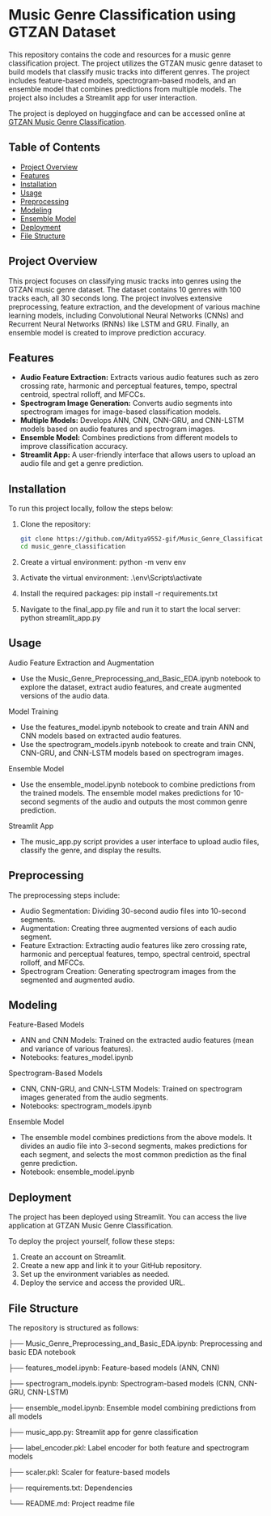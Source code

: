 # Music Genre Classification using GTZAN Dataset

This repository contains the code and resources for a music genre classification project. The project utilizes the GTZAN music genre dataset to build models that classify music tracks into different genres. The project includes feature-based models, spectrogram-based models, and an ensemble model that combines predictions from multiple models. The project also includes a Streamlit app for user interaction.

The project is deployed on huggingface and can be accessed online at [GTZAN Music Genre Classification](https://huggingface.co/spaces/Aditya9552/music_genre_classification).

## Table of Contents
- [Project Overview](#project-overview)
- [Features](#features)
- [Installation](#installation)
- [Usage](#usage)
- [Preprocessing](#preprocessing)
- [Modeling](#modeling)
- [Ensemble Model](#ensemble-model)
- [Deployment](#deployment)
- [File Structure](#file-structure)

## Project Overview
This project focuses on classifying music tracks into genres using the GTZAN music genre dataset. The dataset contains 10 genres with 100 tracks each, all 30 seconds long. The project involves extensive preprocessing, feature extraction, and the development of various machine learning models, including Convolutional Neural Networks (CNNs) and Recurrent Neural Networks (RNNs) like LSTM and GRU. Finally, an ensemble model is created to improve prediction accuracy.

## Features
- **Audio Feature Extraction:** Extracts various audio features such as zero crossing rate, harmonic and perceptual features, tempo, spectral centroid, spectral rolloff, and MFCCs.
- **Spectrogram Image Generation:** Converts audio segments into spectrogram images for image-based classification models.
- **Multiple Models:** Develops ANN, CNN, CNN-GRU, and CNN-LSTM models based on audio features and spectrogram images.
- **Ensemble Model:** Combines predictions from different models to improve classification accuracy.
- **Streamlit App:** A user-friendly interface that allows users to upload an audio file and get a genre prediction.

## Installation

To run this project locally, follow the steps below:

1. Clone the repository:
   ```bash
   git clone https://github.com/Aditya9552-gif/Music_Genre_Classification.git
   cd music_genre_classification

2. Create a virtual environment:
    python -m venv env

3. Activate the virtual environment:
     .\env\Scripts\activate

4. Install the required packages:
     pip install -r requirements.txt

5. Navigate to the final_app.py file and run it to start the local server:
     python streamlit_app.py

     
## Usage
Audio Feature Extraction and Augmentation
*  Use the Music_Genre_Preprocessing_and_Basic_EDA.ipynb notebook to explore the dataset, extract audio features, and create augmented versions of the audio data.

Model Training
*  Use the features_model.ipynb notebook to create and train ANN and CNN models based on extracted audio features.
*  Use the spectrogram_models.ipynb notebook to create and train CNN, CNN-GRU, and CNN-LSTM models based on spectrogram images.

Ensemble Model
*  Use the ensemble_model.ipynb notebook to combine predictions from the trained models. The ensemble model makes predictions for 10-second segments of the audio and outputs the most common genre prediction.

Streamlit App
*  The music_app.py script provides a user interface to upload audio files, classify the genre, and display the results.

## Preprocessing
The preprocessing steps include:

*  Audio Segmentation: Dividing 30-second audio files into 10-second segments.
*  Augmentation: Creating three augmented versions of each audio segment.
*  Feature Extraction: Extracting audio features like zero crossing rate, harmonic and perceptual features, tempo, spectral centroid, spectral rolloff, and MFCCs.
*  Spectrogram Creation: Generating spectrogram images from the segmented and augmented audio.

## Modeling
Feature-Based Models
*  ANN and CNN Models: Trained on the extracted audio features (mean and variance of various features).
* Notebooks: features_model.ipynb
  
Spectrogram-Based Models
*  CNN, CNN-GRU, and CNN-LSTM Models: Trained on spectrogram images generated from the audio segments.
*  Notebooks: spectrogram_models.ipynb
  
Ensemble Model
*  The ensemble model combines predictions from the above models. It divides an audio file into 3-second segments, makes predictions for each segment, and selects the most common prediction as the final genre prediction.
*  Notebook: ensemble_model.ipynb

## Deployment
The project has been deployed using Streamlit. You can access the live application at GTZAN Music Genre Classification.

To deploy the project yourself, follow these steps:

1. Create an account on Streamlit.
2. Create a new app and link it to your GitHub repository.
3. Set up the environment variables as needed.
4. Deploy the service and access the provided URL.

## File Structure
The repository is structured as follows:

├── Music_Genre_Preprocessing_and_Basic_EDA.ipynb:   Preprocessing and basic EDA notebook

├── features_model.ipynb:                            Feature-based models (ANN, CNN)

├── spectrogram_models.ipynb:                        Spectrogram-based models (CNN, CNN-GRU, CNN-LSTM)

├── ensemble_model.ipynb:                            Ensemble model combining predictions from all models

├── music_app.py:                                    Streamlit app for genre classification

├── label_encoder.pkl:                               Label encoder for both feature and spectrogram models

├── scaler.pkl:                                      Scaler for feature-based models

├── requirements.txt:                                Dependencies

└── README.md:                                       Project readme file
